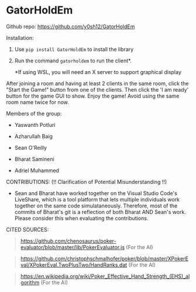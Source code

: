 # GatorHoldEm

Github repo: https://github.com/y0sh12/GatorHoldEm

Installation: 
1. Use `pip install GatorHoldEm` to install the library
2. Run the command `gatorholdem` to run the client*.

    *If using WSL, you will need an X server to support graphical display

After joining a room and having at least 2 clients in the same room, click the "Start the Game!" button from one of the clients. 
Then click the 'I am ready' button for the game GUI to show.
Enjoy the game!
Avoid using the same room name twice for now.

Members of the group:

- Yaswanth Potluri

- Azharullah Baig

- Sean O'Reilly

- Bharat Samineni

- Adriel Muhammed

CONTRIBUTIONS:
(!! Clarification of Potential Misunderstanding !!)
- Sean and Bharat have worked together on the Visual Studio Code's LiveShare, which is a tool platform that lets multiple individuals work together on the same code simulataneously. 
    Therefore, most of the commits of Bharat's git is a reflection of both Bharat AND Sean's work. Please consider this when evaluating the contributions. 

CITED SOURCES:
>https://github.com/chenosaurus/poker-evaluator/blob/master/lib/PokerEvaluator.js (For the AI)

>https://github.com/christophschmalhofer/poker/blob/master/XPokerEval/XPokerEval.TwoPlusTwo/HandRanks.dat (For the AI)

>https://en.wikipedia.org/wiki/Poker_Effective_Hand_Strength_(EHS)_algorithm (For the AI)


